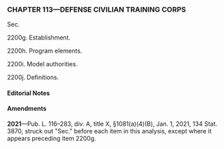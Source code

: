 ### **CHAPTER 113—DEFENSE CIVILIAN TRAINING CORPS** ###

Sec.

2200g. Establishment.

2200h. Program elements.

2200i. Model authorities.

2200j. Definitions.

#### **Editorial Notes** ####

#### Amendments ####

**2021**—Pub. L. 116–283, div. A, title X, §1081(a)(4)(B), Jan. 1, 2021, 134 Stat. 3870, struck out "Sec." before each item in this analysis, except where it appears preceding item 2200g.